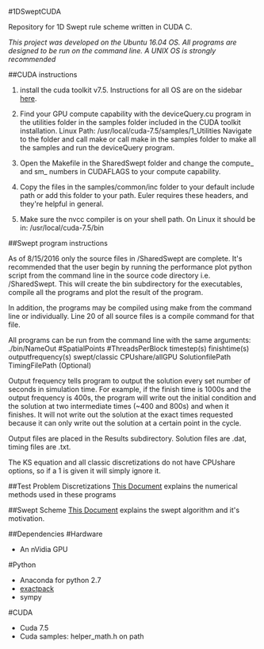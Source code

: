 #1DSweptCUDA

Repository for 1D Swept rule scheme written in CUDA C.

*This project was developed on the Ubuntu 16.04 OS.  All programs are designed to be run on the command line.  A UNIX OS is strongly recommended*

##CUDA instructions

1. install the cuda toolkit v7.5.  Instructions for all OS are on the sidebar [here](http://docs.nvidia.com/cuda/index.html).

2. Find your GPU compute capability with the deviceQuery.cu program in the utilities folder in the samples folder included in the CUDA toolkit installation.
Linux Path: /usr/local/cuda-7.5/samples/1_Utilities
Navigate to the folder and call make or call make in the samples folder to make all the samples and run the deviceQuery program.

3. Open the Makefile in the SharedSwept folder and change the compute_ and sm_ numbers in CUDAFLAGS to your compute capability.

4. Copy the files in the samples/common/inc folder to your default include path or add this folder to your path.  Euler requires these headers, and they're helpful in general.

5. Make sure the nvcc compiler is on your shell path.  On Linux it should be in: /usr/local/cuda-7.5/bin

##Swept program instructions

As of 8/15/2016 only the source files in /SharedSwept are complete.
It's recommended that the user begin by running the performance plot python script from the command line in the source code directory i.e. /SharedSwept.
This will create the bin subdirectory for the executables, compile all the programs and plot the result of the program.

In addition, the programs may be compiled using make from the command line or individually.
Line 20 of all source files is a compile command for that file.  

All programs can be run from the command line with the same arguments:
./bin/NameOut #SpatialPoints  #ThreadsPerBlock  timestep(s)  finishtime(s)  outputfrequency(s)  swept/classic  CPUshare/allGPU  SolutionfilePath  TimingFilePath (Optional)

Output frequency tells program to output the solution every set number of seconds in simulation time.
For example, if the finish time is 1000s and the output frequency is 400s, the program will write out the initial condition and the solution at two intermediate times (~400 and 800s) and when it finishes.
It will not write out the solution at the exact times requested because it can only write out the solution at a certain point in the cycle.

Output files are placed in the Results subdirectory.  Solution files are .dat, timing files are .txt.

The KS equation and all classic discretizations do not have CPUshare options, so if a 1 is given it will simply ignore it.

##Test Problem Discretizations
[This Document](1_D_swept_equations.pdf) explains the numerical methods used in these programs

##Swept Scheme
[This Document](Swept_1_D_Scheme_Description.pdf) explains the swept algorithm and it's motivation.

##Dependencies
#Hardware
* An nVidia GPU

#Python
* Anaconda for python 2.7
* [exactpack](https://github.com/losalamos/ExactPack)
* sympy

#CUDA
* Cuda 7.5
* Cuda samples: helper_math.h on path
